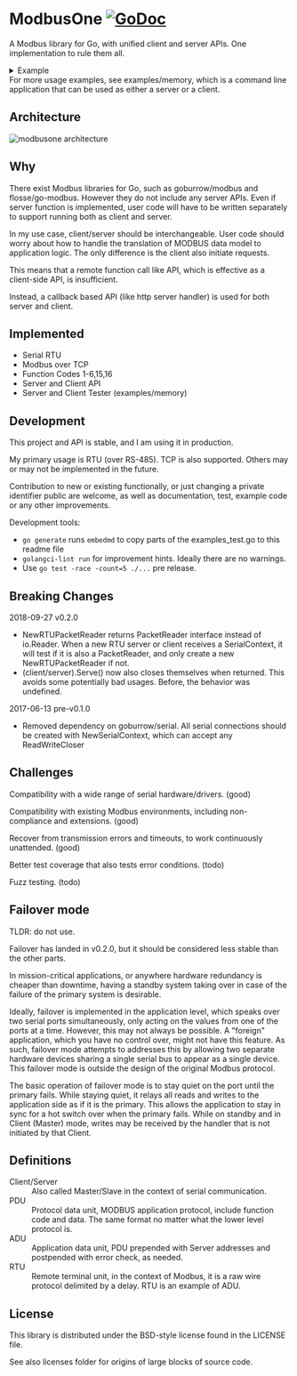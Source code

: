 # ModbusOne [![GoDoc](https://godoc.org/github.com/xiegeo/modbusone?status.svg)](https://godoc.org/github.com/xiegeo/modbusone)
A Modbus library for Go, with unified client and server APIs.
One implementation to rule them all.
<details>
  <summary>Example</summary>

[embedmd]:# (examples_test.go /\/\/ handlerGenerator/ /end readme example/)
```go
// handlerGenerator returns ProtocolHandlers that interact with our application.
// In this example, we are only using Holding Registers.
func handlerGenerator(name string) modbusone.ProtocolHandler {
    return &modbusone.SimpleHandler{
        ReadHoldingRegisters: func(address, quantity uint16) ([]uint16, error) {
            fmt.Printf("%v ReadHoldingRegisters from %v, quantity %v\n",
                name, address, quantity)
            r := make([]uint16, quantity)
            // application code that fills in r here
            return r, nil
        },
        WriteHoldingRegisters: func(address uint16, values []uint16) error {
            fmt.Printf("%v WriteHoldingRegisters from %v, quantity %v\n",
                name, address, len(values))
            // application code here
            return nil
        },
        OnErrorImp: func(req modbusone.PDU, errRep modbusone.PDU) {
            fmt.Printf("%v received error:%x in request:%x", name, errRep, req)
        },
    }
}

// serial is a fake serial port
type serial struct {
    io.ReadCloser
    io.WriteCloser
}

func newInternalSerial() (io.ReadWriteCloser, io.ReadWriteCloser) {
    r1, w1 := io.Pipe()
    r2, w2 := io.Pipe()
    return &serial{ReadCloser: r1, WriteCloser: w2}, &serial{ReadCloser: r2, WriteCloser: w1}
}

func (s *serial) Close() error {
    s.ReadCloser.Close()
    return s.WriteCloser.Close()
}

func Example_serialPort() {
    // Server id and baudRate, for Modbus over serial port.
    id := byte(1)
    baudRate := int64(19200)

    // Open serial connections:
    clientSerial, serverSerial := newInternalSerial()
    // Normally we want to open a serial connection from serial.OpenPort
    // such as github.com/tarm/serial. modbusone can take any io.ReadWriteCloser,
    // so we created two that talks to each other for demonstration here.

    // SerialContext adds baudRate information to calculate
    // the duration that data transfers should takes.
    // It also records Stats of read and dropped packets.
    clientSerialContext := modbusone.NewSerialContext(clientSerial, baudRate)
    serverSerialContext := modbusone.NewSerialContext(serverSerial, baudRate)

    // You can create either a client or a server from a SerialContext and an id.
    client := modbusone.NewRTUClient(clientSerialContext, id)
    server := modbusone.NewRTUServer(serverSerialContext, id)

    useClientAndServer(client, server, id) // follow the next function

    // Output:
    // reqs count: 2
    // reqs count: 3
    // server ReadHoldingRegisters from 0, quantity 125
    // client WriteHoldingRegisters from 0, quantity 125
    // server ReadHoldingRegisters from 125, quantity 75
    // client WriteHoldingRegisters from 125, quantity 75
    // client ReadHoldingRegisters from 1000, quantity 100
    // server WriteHoldingRegisters from 1000, quantity 100
    // server ReadHoldingRegisters from 0, quantity 125
    // client WriteHoldingRegisters from 0, quantity 125
    // server ReadHoldingRegisters from 125, quantity 75
    // client WriteHoldingRegisters from 125, quantity 75
    // client ReadHoldingRegisters from 1000, quantity 100
    // server WriteHoldingRegisters from 1000, quantity 100
    // serve terminated: io: read/write on closed pipe
}

func useClientAndServer(client modbusone.Client, server modbusone.ServerCloser, id byte) {
    termChan := make(chan error)

    // Serve is blocking until the serial connection has io errors or is closed.
    // So we use a goroutine to start it and continue setting up our demo.
    go client.Serve(handlerGenerator("client"))
    go func() {
        // A server is Started to same way as a client
        err := server.Serve(handlerGenerator("server"))
        // Do something with the err here.
        // For a command line app, you probably want to terminate.
        // For a service, you probably want to wait until you can open the serial port again.
        termChan <- err
    }()
    defer client.Close()
    defer server.Close()

    // If you only need to support server side, then you are done.
    // If you need to support client side, then you need to make requests.
    clientDoTransactions(client, id) // see following function

    // Clean up
    server.Close()
    fmt.Println("serve terminated:", <-termChan)
}

func clientDoTransactions(client modbusone.Client, id byte) {
    // start by building some requests
    startAddress := uint16(0)
    quantity := uint16(200)
    reqs, err := modbusone.MakePDURequestHeaders(modbusone.FcReadHoldingRegisters,
        startAddress, quantity, nil)
    if err != nil {
        fmt.Println(err) // if what you asked for is not possible.
    }
    // Larger than allowed requests are split to many packets.
    fmt.Println("reqs count:", len(reqs))

    // We can add more requests, even of different types.
    // The last nil is replaced by the reqs to append to.
    startAddress = uint16(1000)
    quantity = uint16(100)
    reqs, err = modbusone.MakePDURequestHeaders(modbusone.FcWriteMultipleRegisters,
        startAddress, quantity, reqs)
    if err != nil {
        fmt.Println(err)
    }
    fmt.Println("reqs count:", len(reqs))

    // Range over the requests to handle each individually,
    for _, r := range reqs {
        err = client.DoTransaction(r)
        if err != nil {
            fmt.Println(err, "on", r) // The server timed out, or the connection was closed.
        }
    }
    // or just do them all at once. Notice that reqs can be reused.
    n, err := modbusone.DoTransactions(client, id, reqs)
    if err != nil {
        fmt.Println(err, "on", reqs[n])
    }
}

func Example_tcp() {
    // TCP address of the host
    host := "127.2.9.1:12345"

    // Default server id
    id := byte(1)

    // Open server tcp listener:
    listener, err := net.Listen("tcp", host)
    if err != nil {
        fmt.Println(err)
        return
    }

    // Connect to server:
    conn, err := net.Dial("tcp", host)
    if err != nil {
        fmt.Println(err)
        return
    }

    // You can create either a client or a server
    client := modbusone.NewTCPClient(conn, 0)
    server := modbusone.NewTCPServer(listener)

    // shared example code with serial port
    useClientAndServer(client, server, id)

    // Output:
    // reqs count: 2
    // reqs count: 3
    // server ReadHoldingRegisters from 0, quantity 125
    // client WriteHoldingRegisters from 0, quantity 125
    // server ReadHoldingRegisters from 125, quantity 75
    // client WriteHoldingRegisters from 125, quantity 75
    // client ReadHoldingRegisters from 1000, quantity 100
    // server WriteHoldingRegisters from 1000, quantity 100
    // server ReadHoldingRegisters from 0, quantity 125
    // client WriteHoldingRegisters from 0, quantity 125
    // server ReadHoldingRegisters from 125, quantity 75
    // client WriteHoldingRegisters from 125, quantity 75
    // client ReadHoldingRegisters from 1000, quantity 100
    // server WriteHoldingRegisters from 1000, quantity 100
    // serve terminated: accept tcp 127.2.9.1:12345: use of closed network connection
}

// end readme example
```

</details>
For more usage examples, see examples/memory, which is a command line application that can be used as either a server or a client.

## Architecture

![modbusone architecture](./modbusone_architecture.svg)

## Why

There exist Modbus libraries for Go, such as goburrow/modbus and flosse/go-modbus.
However they do not include any server APIs. Even if server function is implemented, user code will have to be written separately to support running both as client and server.

In my use case, client/server should be interchangeable. User code should worry about how to handle the translation of MODBUS data model to application logic. The only difference is the client also initiate requests.

This means that a remote function call like API, which is effective as a client-side API, is insufficient.

Instead, a callback based API (like http server handler) is used for both server and client.

## Implemented

- Serial RTU
- Modbus over TCP
- Function Codes 1-6,15,16
- Server and Client API
- Server and Client Tester (examples/memory)

## Development

This project and API is stable, and I am using it in production.

My primary usage is RTU (over RS-485). TCP is also supported. Others may or may not be implemented in the future.

Contribution to new or existing functionally, or just changing a private identifier public are welcome, as well as documentation, test, example code or any other improvements.

Development tools:

- `go generate` runs `embedmd` to copy parts of the examples_test.go to this readme file
- `golangci-lint run` for improvement hints. Ideally there are no warnings.
- Use `go test -race -count=5 ./...` pre release.

## Breaking Changes

2018-09-27 v0.2.0

- NewRTUPacketReader returns PacketReader interface instead of io.Reader. When a new RTU server or client receives a SerialContext, it will test if it is also a PacketReader, and only create a new NewRTUPacketReader if not.
- (client/server).Serve() now also closes themselves when returned. This avoids some potentially bad usages. Before, the behavior was undefined.

2017-06-13 pre-v0.1.0

- Removed dependency on goburrow/serial. All serial connections should be created with NewSerialContext, which can accept any ReadWriteCloser

## Challenges

Compatibility with a wide range of serial hardware/drivers. (good)

Compatibility with existing Modbus environments, including non-compliance and extensions. (good)

Recover from transmission errors and timeouts, to work continuously unattended. (good)

Better test coverage that also tests error conditions. (todo)

Fuzz testing. (todo)

## Failover mode

TLDR: do not use.

Failover has landed in v0.2.0, but it should be considered less stable than the other parts.

In mission-critical applications, or anywhere hardware redundancy is cheaper than downtime, having a standby system taking over in case of the failure of the primary system is desirable.

Ideally, failover is implemented in the application level, which speaks over two serial ports simultaneously, only acting on the values from one of the ports at a time. However, this may not always be possible. A "foreign" application, which you have no control over, might not have this feature. As such, failover mode attempts to addresses this by allowing two separate hardware devices sharing a single serial bus to appear as a single device. This failover mode is outside the design of the original Modbus protocol.

The basic operation of failover mode is to stay quiet on the port until the primary fails. While staying quiet, it relays all reads and writes to the application side as if it is the primary. This allows the application to stay in sync for a hot switch over when the primary fails. While on standby and in Client (Master) mode, writes may be received by the handler that is not initiated by that Client.

## Definitions

<dl>
<dt>Client/Server
  <dd>Also called Master/Slave in the context of serial communication.
<dt>PDU
  <dd>Protocol data unit, MODBUS application protocol, include function code and data. The same format no matter what the lower level protocol is.
<dt>ADU
  <dd>Application data unit, PDU prepended with Server addresses and postpended with error check, as needed.
<dt>RTU
  <dd>Remote terminal unit, in the context of Modbus, it is a raw wire protocol delimited by a delay. RTU is an example of ADU.
</dl>

## License

This library is distributed under the BSD-style license found in the LICENSE file.

See also licenses folder for origins of large blocks of source code.
